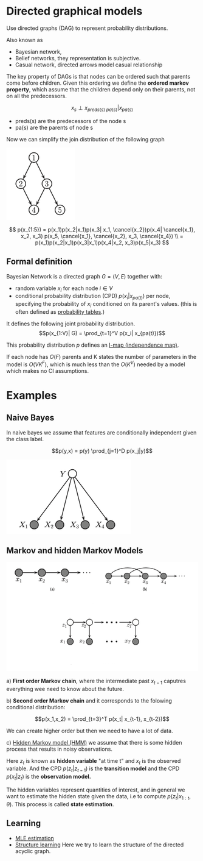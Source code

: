 # Directed graphical models

Use directed graphs (DAG) to represent probability distributions.

Also known as 
* Bayesian network,
* Belief networks, they representation is subjective.
* Casual network, directed arrows model casual relationship

The key property of DAGs is that nodes can be ordered such that parents come before children. Given this ordering we define the **ordered markov property**, which assume that the children depend only on their parents, not on all the predecessors.

$$x_s \perp x_{preds(s) \ pa(s)} | x_{pa(s)} $$

* preds(s) are the predecessors of the node s
* pa(s) are the parents of node s


Now we can simplify the join distribution of the following graph

![](../.images/machine_learning/directed_graphical_network.png)

$$
p(x_{1:5}) = p(x_1)p(x_2|x_1)p(x_3| x_1, \cancel{x_2})p(x_4| \cancel{x_1}, x_2, x_3) p(x_5, \cancel{x_1}, \cancel{x_2}, x_3, \cancel{x_4}) \\ 
= p(x_1)p(x_2|x_1)p(x_3|x_1)p(x_4|x_2, x_3)p(x_5|x_3)
$$

## Formal definition

Bayesian Network is a directed graph $G = (V,E)$ together with:
* random variable $x_i$ for each node $i \in V$
* conditional probability distribution (CPD) $p(x_i| x_{pa(t)})$ per node, specifying the probability of $x_i$ conditioned on its parent's values. (this is often defined as [probability tables](probability_tables.md).)

It defines the following joint probability distribution.
$$p(x_{1:V}| G) = \prod_{t=1}^V p(x_i| x_{pa(t)})$$

This probability distribution $p$ defines an [I-map (independence map)](independence_map_of_g.md).

If each node has $O(F)$ parents and K states the number of parameters in the model is $O(VK^F)$, which is much less than the $O(K^V)$ needed by a model which makes no CI assumptions.

# Examples
## Naive Bayes
In naive bayes we assume that features are conditionally independent given the class label. 

$$p(y,x) = p(y) \prod_{j=1}^D p(x_j|y)$$

![](../.images/machine_learning/naive_bayes_as_graphical_model.png)

## Markov and hidden Markov Models

![](../.images/machine_learning/markov_and_hidden_markov_models_directed_graph_example.png )

a) **First order Markov chain**, where the intermediate past $x_{t-1}$ caputres everything wee need to know about the future.

b) **Second order Markov chain** and it corresponds to the folowing conditional distribution:

$$p(x_1,x_2) =  \prod_{t=3}^T p(x_t| x_{t-1}, x_{t-2})$$

We can create higher order but then we need to have a lot of data.

c) [Hidden Markov model (HMM)](hidden_markov_models.md) we assume that there is some hidden process that results in noisy observations.

Here $z_t$ is known as **hidden variable** "at time t" and $x_t$ is the observed variable. And the CPD $p(z_t| z_{t-1})$ is the **transition model** and the CPD $p(x_t|z_t)$ is the **observation model.**

The hidden variables represent quantities of interest, and in general we want to estimate the hidden state given the data, i.e to compute $p(z_t|x_{1:t}, \theta)$. This process is called **state estimation**. 

## Learning

* [MLE estimation](mle_for_bayesian_networks.md)
* [Structure learning](structure_learning_bayesian_network.md) Here we try to learn the structure of the directed acyclic graph.